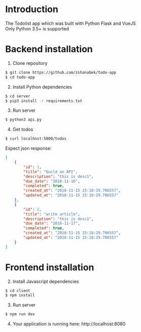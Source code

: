 # Introduction
The Todolist app which was built with Python Flask and VueJS  
Only Python 3.5+ is supported
# Backend installation

1. Clone repository
```bash
$ git clone https://github.com/zshanabek/todo-app
$ cd todo-app
```
2. Install Python dependencies
```bash
$ cd server
$ pip3 install -r requirements.txt
```
3. Run server
```bash
$ python3 api.py
```
4. Get todos
```bash
$ curl localhost:5000/todos
```
Expect json response:
```json
[
    {
        "id": 1,
        "title": "build an API",
        "description": "this is desc1",
        "due_date": "2018-11-16",
        "completed": true,
        "created_at": "2018-11-15 15:10:29.706557",
        "updated_at": "2018-11-15 15:10:29.706557"
    },
    {
        "id": 2,
        "title": "write article",
        "description": "this is desc1",
        "due_date": "2018-11-17",
        "completed": true,
        "created_at": "2018-11-15 15:10:29.706557",
        "updated_at": "2018-11-15 15:10:29.706557"
    }
]

```
# Frontend installation

2. Install Javascript dependencies
```bash
$ cd client
$ npm install
```
3. Run server
```bash
$ npm run dev
```
4. Your application is running here: http://localhost:8080
